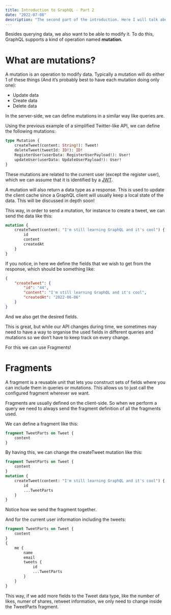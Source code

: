 ```yaml
---
title: Introduction to GraphQL - Part 2
date: "2022-07-08"
description: "The second part of the introduction. Here I will talk about how to modify data in the server and how to organise the data fields we want to query."
---
```


Besides querying data, we also want to be able to modify it. To do this, GraphQL supports a kind of operation named **mutation.**

# What are mutations?

A mutation is an operation to modify data. Typically a mutation will do either 1 of these things (And it’s probably best to have each mutation doing only one):

- Update data
- Create data
- Delete data

In the server-side, we can define mutations in a similar way like queries are. 

Using the previous example of a simplified Twitter-like API, we can define the following mutations:

```graphql
type Mutation {
	createTweet(content: String!): Tweet!
	deleteTweet(tweetId: ID!): ID!
	RegisterUser(userData: RegisterUserPayload!): User!
	updateUser(userData: UpdateUserPayload!): User!
}
```

These mutations are related to the current user (except the register user), which we can assume that it is identified by a [JWT](https://jwt.io/).

A mutation will also return a data type as a response. This is used to update the client cache since a GraphQL client will usually keep a local state of the data. This will be discussed in depth soon!

This way, in order to send a mutation, for instance to create a tweet, we can send the data like this:

```graphql
mutation {
	createTweet(content: "I'm still learning GraphQL and it's cool") {
		id
		content
		createdAt
	}
}
```

If you notice, in here we define the fields that we wish to get from the response, which should be something like:

```json
{
	"createTweet": {
		"id": "44",
		"content": "I'm still learning GraphQL and it's cool",
		"createdAt": "2022-06-06"
	}
}
```

And we also get the desired fields.

This is great, but while our API changes during time, we sometimes may need to have a way to organise the used fields in different queries and mutations so we don’t have to keep track on every change.

For this we can use Fragments!

# Fragments

A fragment is a reusable unit that lets you construct sets of fields where you can include them in queries or mutations. This allows us to just call the configured fragment wherever we want.

Fragments are usually defined on the client-side. So when we perform a query we need to always send the fragment definition of all the fragments used.

We can define a fragment like this: 

```graphql
fragment TweetParts on Tweet {
	content
}
```

By having this, we can change the createTweet mutation like this:

```graphql
fragment TweetParts on Tweet {
	content
}
mutation {
	createTweet(content: "I'm still learning GraphQL and it's cool") {
		id
		...TweetParts
	}
}
```
Notice how we send the fragment together.


And for the current user information including the tweets:

```graphql
fragment TweetParts on Tweet {
	content
}
{
	me {
		name
		email
		tweets {
			id
			...TweetParts
		}
	}
}
```

This way, if we add more fields to the Tweet data type, like the number of likes, numer of shares, retweet information, we only need to change inside the TweetParts fragment.